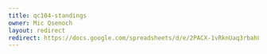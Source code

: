 ```yaml
---
title: qc104-standings
owner: Mic Qsenoch
layout: redirect
redirect: https://docs.google.com/spreadsheets/d/e/2PACX-1vRknUaq3rbah8eURUfKfw61d_JTHDAmA9iC5mqAFLTLOXCDttl6YzAY9Q2XsnULc9l7nGRC2urBBvHS/pubhtml
---
```

